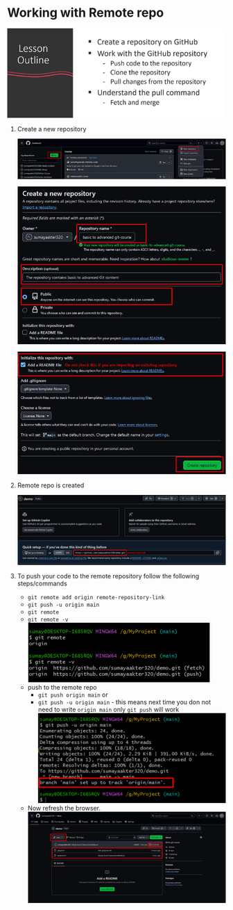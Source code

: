 # Working with Remote repo

![remote repo](../images/remote_repo.png)

1. Create a new repository

    ![creating remote repository [part-1]](../images/create_remote_repo.png)

    ![creating remote repository [part-2]](../images/create_remote_repo_2.png)

    ![creating remote repository [part-3]](../images/create_remote_repo_3.png)

2. Remote repo is created

    ![creating remote repository [part-4]](../images/create_remote_repo_4.png)

3. To push your code to the remote repository follow the following steps/commands
    - `git remote add origin remote-repository-link`
    - `git push -u origin main`
    - `git remote`
    - `git remote -v`
    ![git remote -v](../images/create_remote_repo_5.png)
    - push to the remote repo
        - `git push origin main` or
        - `git push -u origin main` - this means next time you don not need to write `origin main` only `git push` will work
        ![git push -u origin main](../images/create_remote_repo_6.png)
    - Now refresh the browser.
    ![remote-repository](../images/create_remote_repo_7.jpg)
